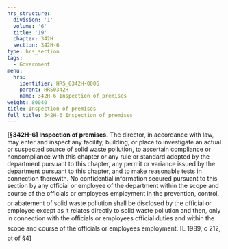 ```yaml
---
hrs_structure:
  division: '1'
  volume: '6'
  title: '19'
  chapter: 342H
  section: 342H-6
type: hrs_section
tags:
  - Government
menu:
  hrs:
    identifier: HRS_0342H-0006
    parent: HRS0342H
    name: 342H-6 Inspection of premises
weight: 80040
title: Inspection of premises
full_title: 342H-6 Inspection of premises
---
```

**[§342H-6] Inspection of premises.** The director, in accordance with law, may enter and inspect any facility, building, or place to investigate an actual or suspected source of solid waste pollution, to ascertain compliance or noncompliance with this chapter or any rule or standard adopted by the department pursuant to this chapter, any permit or variance issued by the department pursuant to this chapter, and to make reasonable tests in connection therewith. No confidential information secured pursuant to this section by any official or employee of the department within the scope and course of the officials or employees employment in the prevention, control, or abatement of solid waste pollution shall be disclosed by the official or employee except as it relates directly to solid waste pollution and then, only in connection with the officials or employees official duties and within the scope and course of the officials or employees employment. [L 1989, c 212, pt of §4]